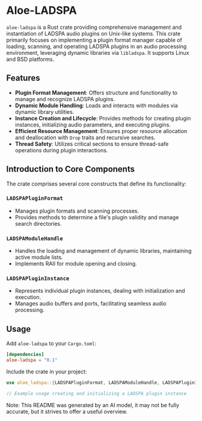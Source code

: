 # Aloe-LADSPA

`aloe-ladspa` is a Rust crate providing comprehensive management and instantiation of LADSPA audio plugins on Unix-like systems. This crate primarily focuses on implementing a plugin format manager capable of loading, scanning, and operating LADSPA plugins in an audio processing environment, leveraging dynamic libraries via `libladspa`. It supports Linux and BSD platforms.

## Features

- **Plugin Format Management**: Offers structure and functionality to manage and recognize LADSPA plugins.
- **Dynamic Module Handling**: Loads and interacts with modules via dynamic library utilities.
- **Instance Creation and Lifecycle**: Provides methods for creating plugin instances, initializing audio parameters, and executing plugins.
- **Efficient Resource Management**: Ensures proper resource allocation and deallocation with `Drop` traits and recursive searches.
- **Thread Safety**: Utilizes critical sections to ensure thread-safe operations during plugin interactions.

## Introduction to Core Components

The crate comprises several core constructs that define its functionality:

### `LADSPAPluginFormat`
- Manages plugin formats and scanning processes.
- Provides methods to determine a file's plugin validity and manage search directories.

### `LADSPAModuleHandle`
- Handles the loading and management of dynamic libraries, maintaining active module lists.
- Implements RAII for module opening and closing.

### `LADSPAPluginInstance`
- Represents individual plugin instances, dealing with initialization and execution.
- Manages audio buffers and ports, facilitating seamless audio processing.

## Usage
Add `aloe-ladspa` to your `Cargo.toml`:

```toml
[dependencies]
aloe-ladspa = "0.1"
```

Include the crate in your project:

```rust
use aloe_ladspa::{LADSPAPluginFormat, LADSPAModuleHandle, LADSPAPluginInstance};

// Example usage creating and initializing a LADSPA plugin instance
```

Note: This README was generated by an AI model, it may not be fully accurate, but it strives to offer a useful overview.